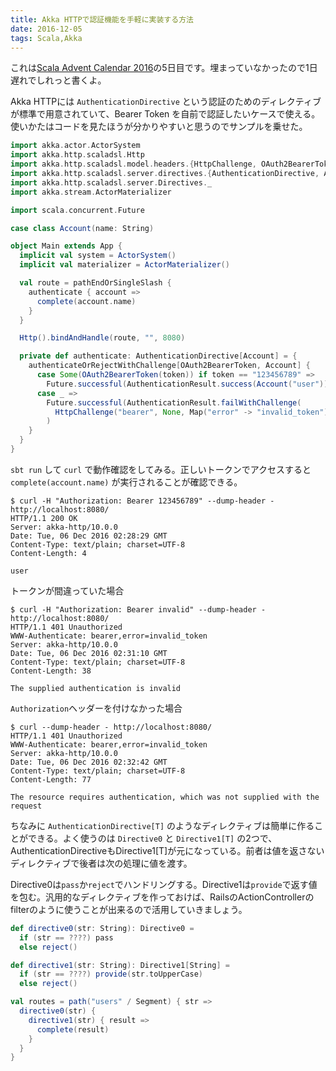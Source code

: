 ```yaml
---
title: Akka HTTPで認証機能を手軽に実装する方法
date: 2016-12-05
tags: Scala,Akka
---
```


これは[Scala Advent Calendar 2016](http://www.adventar.org/calendars/1492)の5日目です。埋まっていなかったので1日遅れでしれっと書くよ。

Akka HTTPには `AuthenticationDirective` という認証のためのディレクティブが標準で用意されていて、Bearer Token を自前で認証したいケースで使える。使いかたはコードを見たほうが分かりやすいと思うのでサンプルを乗せた。

```scala
import akka.actor.ActorSystem
import akka.http.scaladsl.Http
import akka.http.scaladsl.model.headers.{HttpChallenge, OAuth2BearerToken}
import akka.http.scaladsl.server.directives.{AuthenticationDirective, AuthenticationResult}
import akka.http.scaladsl.server.Directives._
import akka.stream.ActorMaterializer

import scala.concurrent.Future

case class Account(name: String)

object Main extends App {
  implicit val system = ActorSystem()
  implicit val materializer = ActorMaterializer()

  val route = pathEndOrSingleSlash {
    authenticate { account =>
      complete(account.name)
    }
  }

  Http().bindAndHandle(route, "", 8080)

  private def authenticate: AuthenticationDirective[Account] = {
    authenticateOrRejectWithChallenge[OAuth2BearerToken, Account] {
      case Some(OAuth2BearerToken(token)) if token == "123456789" =>
        Future.successful(AuthenticationResult.success(Account("user")))
      case _ =>
        Future.successful(AuthenticationResult.failWithChallenge(
          HttpChallenge("bearer", None, Map("error" -> "invalid_token")))
        )
    }
  }
}
```

`sbt run` して `curl` で動作確認をしてみる。正しいトークンでアクセスすると `complete(account.name)` が実行されることが確認できる。

```
$ curl -H "Authorization: Bearer 123456789" --dump-header - http://localhost:8080/
HTTP/1.1 200 OK
Server: akka-http/10.0.0
Date: Tue, 06 Dec 2016 02:28:29 GMT
Content-Type: text/plain; charset=UTF-8
Content-Length: 4

user
```

トークンが間違っていた場合

```
$ curl -H "Authorization: Bearer invalid" --dump-header - http://localhost:8080/
HTTP/1.1 401 Unauthorized
WWW-Authenticate: bearer,error=invalid_token
Server: akka-http/10.0.0
Date: Tue, 06 Dec 2016 02:31:10 GMT
Content-Type: text/plain; charset=UTF-8
Content-Length: 38

The supplied authentication is invalid
```

`Authorization`ヘッダーを付けなかった場合

```
$ curl --dump-header - http://localhost:8080/
HTTP/1.1 401 Unauthorized
WWW-Authenticate: bearer,error=invalid_token
Server: akka-http/10.0.0
Date: Tue, 06 Dec 2016 02:32:42 GMT
Content-Type: text/plain; charset=UTF-8
Content-Length: 77

The resource requires authentication, which was not supplied with the request
```

ちなみに `AuthenticationDirective[T]` のようなディレクティブは簡単に作ることができる。よく使うのは `Directive0` と `Directive1[T]` の2つで、AuthenticationDirectiveもDirective1[T]が元になっている。前者は値を返さないディレクティブで後者は次の処理に値を渡す。

Directive0は`pass`か`reject`でハンドリングする。Directive1は`provide`で返す値を包む。汎用的なディレクティブを作っておけば、RailsのActionControllerのfilterのように使うことが出来るので活用していきましょう。

```scala
def directive0(str: String): Directive0 =
  if (str == ????) pass
  else reject()

def directive1(str: String): Directive1[String] =
  if (str == ????) provide(str.toUpperCase)
  else reject()

val routes = path("users" / Segment) { str =>
  directive0(str) {
    directive1(str) { result =>
      complete(result)
    }
  }
}
```

